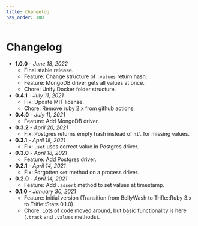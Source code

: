 ```yaml
---
title: Changelog
nav_order: 100
---
```


# Changelog

- **1.0.0** - *June 18, 2022*
    - Final stable release.
    - Feature: Change structure of `.values` return hash.
    - Feature: MongoDB driver gets all values at once.
    - Chore: Unify Docker folder structure.
- **0.4.1** - *July 11, 2021*
    - Fix: Update MIT license.
    - Chore: Remove ruby 2.x from github actions.
- **0.4.0** - *July 11, 2021*
    - Feature: Add MongoDB driver.
- **0.3.2** - *April 20, 2021*
    - Fix: Postgres returns empty hash instead of `nil` for missing values.
- **0.3.1** - *April 18, 2021*
    - Fix: `.set` uses correct value in Postgres driver.
- **0.3.0** - *April 18, 2021*
    - Feature: Add Postgres driver.
- **0.2.1** - *April 14, 2021*
    - Fix: Forgotten `set` method on a process driver.
- **0.2.0** - *April 14, 2021*
    - Feature: Add `.assert` method to set values at timestamp.
- **0.1.0** - *January 30, 2021*
    - Feature: Initial version (Transition from BellyWash to Trifle::Ruby 3.x to Trifle::Stats 0.1.0)
    - Chore: Lots of code moved around, but basic functionality is here (`.track` and `.values` methods).